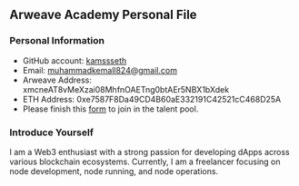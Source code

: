## Arweave Academy Personal File

### Personal Information
- GitHub account: [kamssseth](https://github.com/kamssseth)  
- Email: muhammadkemall824@gmail.com  
- Arweave Address: xmcneAT8vMeXzai08MhfnOAETng0btAEr5NBX1bXdek  
- ETH Address: 0xe7587F8Da49CD4B60aE332191C42521cC468D25A  
- Please finish this [form](https://docs.google.com/forms/d/e/1FAIpQLSfWA5fIIcBgmRppm3jNz5vmf9Mai_QMVil-2pO4r7YKn_Zhtw/viewform?usp=sf_link) to join in the talent pool.

### Introduce Yourself
I am a Web3 enthusiast with a strong passion for developing dApps across various blockchain ecosystems. Currently, I am a freelancer focusing on node development, node running, and node operations.
